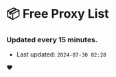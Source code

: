 # :package: Free Proxy List
### Updated every 15 minutes.

- Last updated: `2024-07-30 02:28`

:heart:
